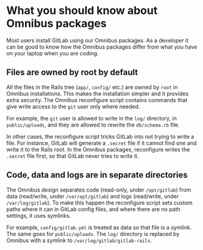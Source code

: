 # What you should know about Omnibus packages

Most users install GitLab using our Omnibus packages. As a developer it can be
good to know how the Omnibus packages differ from what you have on your laptop
when you are coding.

## Files are owned by root by default

All the files in the Rails tree (`app/`, `config/` etc.) are owned by `root` in
Omnibus installations. This makes the installation simpler and it provides
extra security. The Omnibus reconfigure script contains commands that give
write access to the `git` user only where needed.

For example, the `git` user is allowed to write in the `log/` directory, in
`public/uploads`, and they are allowed to rewrite the `db/schema.rb` file.

In other cases, the reconfigure script tricks GitLab into not trying to write a
file. For instance, GitLab will generate a `.secret` file if it cannot find one
and write it to the Rails root. In the Omnibus packages, reconfigure writes the
`.secret` file first, so that GitLab never tries to write it.

## Code, data and logs are in separate directories

The Omnibus design separates code (read-only, under `/opt/gitlab`) from data
(read/write, under `/var/opt/gitlab`) and logs (read/write, under
`/var/log/gitlab`). To make this happen the reconfigure script sets custom
paths where it can in GitLab config files, and where there are no path
settings, it uses symlinks.

For example, `config/gitlab.yml` is treated as data so that file is a symlink.
The same goes for `public/uploads`. The `log/` directory is replaced by Omnibus
with a symlink to `/var/log/gitlab/gitlab-rails`.
